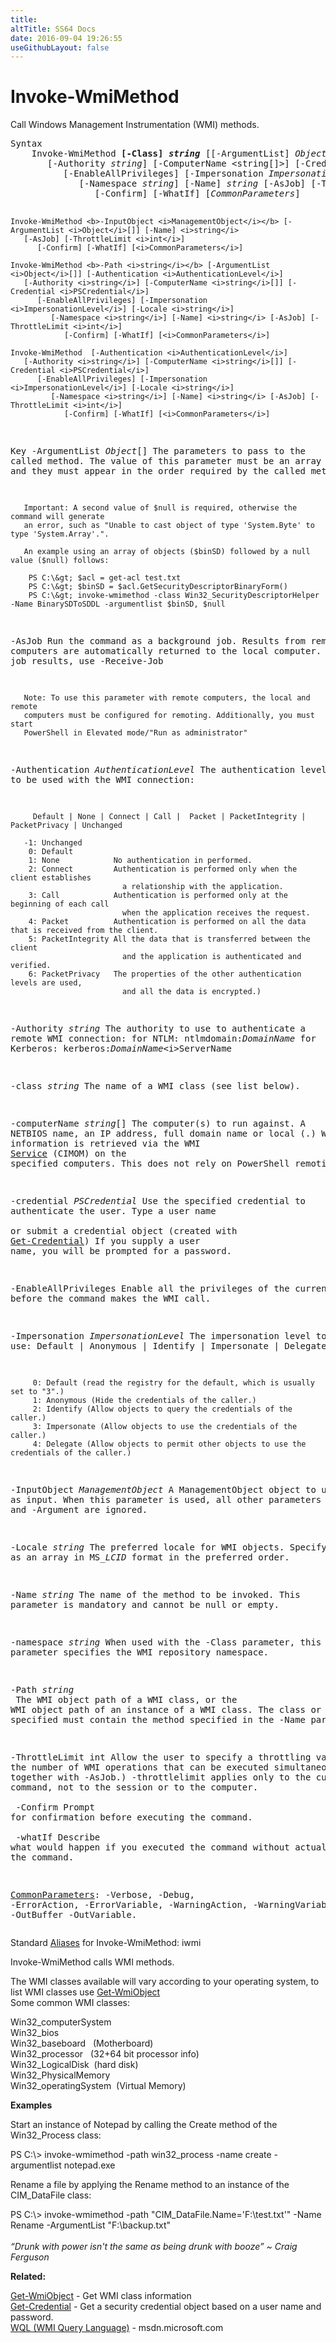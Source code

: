 ```yaml
---
title:
altTitle: SS64 Docs
date: 2016-09-04 19:26:55
useGithubLayout: false
---
```

<!-- #BeginLibraryItem "/Library/head_ps.lbi" --><!-- #EndLibraryItem --><h1>Invoke-WmiMethod</h1> 
<p>Call Windows Management Instrumentation (WMI) methods.</p>
<pre>Syntax
    Invoke-WmiMethod <b>[-Class] <i>string</i></b> [[-ArgumentList] <i>Object</i>[]] [-Authentication <i>AuthenticationLevel</i>]
       [-Authority <i>string</i>] [-ComputerName &lt;string[]&gt;] [-Credential <i>PSCredential</i>]
          [-EnableAllPrivileges] [-Impersonation <i>ImpersonationLevel</i>] [-Locale <i>string</i>]
             [-Namespace <i>string</i>] [-Name] <i>string</i> [-AsJob] [-ThrottleLimit <i>int</i>]
                [-Confirm] [-WhatIf] [<i>CommonParameters</i>]

    Invoke-WmiMethod <b>-InputObject <i>ManagementObject</i></b> [-ArgumentList <i>Object</i>[]] [-Name] <i>string</i>
       [-AsJob] [-ThrottleLimit <i>int</i>]
          [-Confirm] [-WhatIf] [<i>CommonParameters</i>]

    Invoke-WmiMethod <b>-Path <i>string</i></b> [-ArgumentList <i>Object</i>[]] [-Authentication <i>AuthenticationLevel</i>]
       [-Authority <i>string</i>] [-ComputerName <i>string</i>[]] [-Credential <i>PSCredential</i>]
          [-EnableAllPrivileges] [-Impersonation <i>ImpersonationLevel</i>] [-Locale <i>string</i>]
             [-Namespace <i>string</i>] [-Name] <i>string</i> [-AsJob] [-ThrottleLimit <i>int</i>]
                [-Confirm] [-WhatIf] [<i>CommonParameters</i>]

    Invoke-WmiMethod  [-Authentication <i>AuthenticationLevel</i>]
       [-Authority <i>string</i>] [-ComputerName <i>string</i>[]] [-Credential <i>PSCredential</i>]
          [-EnableAllPrivileges] [-Impersonation <i>ImpersonationLevel</i>] [-Locale <i>string</i>]
             [-Namespace <i>string</i>] [-Name] <i>string</i> [-AsJob] [-ThrottleLimit <i>int</i>]
                [-Confirm] [-WhatIf] [<i>CommonParameters</i>]

Key
   -ArgumentList <i>Object</i>[]
       The parameters to pass to the called method.
       The value of this parameter must be an array of objects and they must appear in the
       order required by the called method. 

       Important: A second value of $null is required, otherwise the command will generate
       an error, such as "Unable to cast object of type 'System.Byte' to type 'System.Array'.".

       An example using an array of objects ($binSD) followed by a null value ($null) follows:

        PS C:\&gt; $acl = get-acl test.txt
        PS C:\&gt; $binSD = $acl.GetSecurityDescriptorBinaryForm()
        PS C:\&gt; invoke-wmimethod -class Win32_SecurityDescriptorHelper -Name BinarySDToSDDL -argumentlist $binSD, $null

   -AsJob
       Run the command as a background job.
       Results from remote computers are automatically returned to the local computer.
       To get the job results, use -Receive-Job
        
       Note: To use this parameter with remote computers, the local and remote
       computers must be configured for remoting. Additionally, you must start
       PowerShell in Elevated mode/"Run as administrator"

   -Authentication <i>AuthenticationLevel</i>
       The authentication level to be used with the WMI connection:

         Default | None | Connect | Call |  Packet | PacketIntegrity | PacketPrivacy | Unchanged

       -1: Unchanged
        0: Default
        1: None            No authentication in performed.
        2: Connect         Authentication is performed only when the client establishes
                             a relationship with the application.
        3: Call            Authentication is performed only at the beginning of each call
                             when the application receives the request.
        4: Packet          Authentication is performed on all the data that is received from the client.
        5: PacketIntegrity All the data that is transferred between the client
                             and the application is authenticated and verified.
        6: PacketPrivacy   The properties of the other authentication levels are used,
                             and all the data is encrypted.)

   -Authority <i>string</i>
       The authority to use to authenticate a remote WMI connection:
       for NTLM:      ntlmdomain:<i>DomainName</i>
       for Kerberos:  kerberos:<i>DomainName</i>\<i>ServerName</i>

   -class <i>string</i>
       The name of a WMI class (see list below).

   -computerName <i>string</i>[]
       The computer(s) to run against.
       A NETBIOS name, an IP address, full domain name or local (.)
       WMI information is retrieved via the WMI <a href="../nt/syntax-services.html">Service</a> (CIMOM)
       on the specified computers. This does not rely on PowerShell remoting.

   -credential <i>PSCredential</i>
       Use the specified credential to authenticate the user. Type a user name  
       or submit a credential object (created with <a href="get-credential.html">Get-Credential</a>)
       If you supply a user name, you will be prompted for a password.

   -EnableAllPrivileges
       Enable all the privileges of the current user before the command makes the WMI call.

   -Impersonation <i>ImpersonationLevel</i>
       The impersonation level to use:
         Default | Anonymous | Identify | Impersonate | Delegate
        
         0: Default (read the registry for the default, which is usually set to "3".)
         1: Anonymous (Hide the credentials of the caller.)
         2: Identify (Allow objects to query the credentials of the caller.)
         3: Impersonate (Allow objects to use the credentials of the caller.)
         4: Delegate (Allow objects to permit other objects to use the credentials of the caller.)

   -InputObject <i>ManagementObject</i>
       A ManagementObject object to use as input.
       When this parameter is used, all other parameters except -Flag and -Argument are ignored.

   -Locale <i>string</i>
       The preferred locale for WMI objects.
       Specify as an array in MS_<i>LCID</i> format in the preferred order.

   -Name <i>string</i>
       The name of the method to be invoked.
       This parameter is mandatory and cannot be null or empty.

   -namespace <i>string</i>
       When used with the -Class parameter, this parameter specifies the WMI repository namespace.

   -Path <i>string</i><br>       The WMI object path of a WMI class, or the WMI object path of an instance of a WMI class.
       The class or the instance specified must contain the method specified in the -Name parameter.

   -ThrottleLimit int
       Allow the user to specify a throttling value for the number of WMI operations
       that can be executed simultaneously. (Used together with -AsJob.)
         -throttlelimit applies only to the current command, not to the session or to the computer.<br>        <br>   -Confirm
       Prompt for confirmation before executing the command.<br>        <br>   -whatIf
       Describe what would happen if you executed the command without
       actually executing the command.

   <a href="common.html">CommonParameters</a>:
       -Verbose, -Debug, -ErrorAction, -ErrorVariable, -WarningAction, -WarningVariable,
       -OutBuffer -OutVariable.</pre>
<p>Standard <a href="get-alias.html">Aliases</a> for Invoke-WmiMethod:<span class="code"> iwmi</span></p>
<p>Invoke-WmiMethod calls WMI methods.</p>
<p>The WMI classes available will vary according to your operating system, to list WMI classes use<span class="code"> <a href="get-wmiobject.html">Get-WmiObject<br>
</a></span>Some common WMI classes:</p>
<p class="code"> Win32_computerSystem<br>
Win32_bios<br>
Win32_baseboard &nbsp;&nbsp;(Motherboard)<br>
Win32_processor &nbsp;&nbsp;(32+64 bit processor info) <br>
Win32_LogicalDisk &nbsp;(hard disk)<br>
Win32_PhysicalMemory<br>
Win32_operatingSystem &nbsp;(Virtual Memory)</p>
<p><b>Examples</b></p>
<p>Start an instance of Notepad by calling the Create method of the Win32_Process class:</p>
<p><span class="code">PS C:\&gt; invoke-wmimethod -path win32_process -name create -argumentlist notepad.exe</span></p>
<p>Rename a file by applying the Rename method to an instance of the CIM_DataFile class:</p>
<p><span class="code">PS C:\&gt; invoke-wmimethod -path "CIM_DataFile.Name='F:\test.txt'" -Name Rename -ArgumentList "F:\backup.txt"</span><br>
  <br>
  <i class="quote">“Drunk with power isn't the same as being drunk with booze” ~ Craig Ferguson</i></p>
<p><b>Related:</b></p>
<p><a href="get-wmiobject.html">Get-WmiObject</a> - Get WMI class information<br>
<a href="get-credential.html">Get-Credential</a> - Get a security credential object based on a user name and password.<br>
<a href="http://msdn.microsoft.com/en-us/library/aa394606%28VS.85%29.aspx">WQL (WMI Query Language)</a> - msdn.microsoft.com</p><!-- #BeginLibraryItem "/Library/foot_ps.lbi" --><p>
<!-- PowerShell300 -->
<ins class="adsbygoogle" style="display:inline-block;width:300px;height:250px" data-ad-client="ca-pub-6140977852749469" data-ad-slot="6253539900"></ins>
<script>
(adsbygoogle = window.adsbygoogle || []).push({});
</script></p>
<hr>
<div id="bl" class="footer"><a href="invoke-wmimethod.html#"><img src="../images/top.png" width="30" height="22" alt="Back to the Top"></a></div>
<div id="br" class="footer, tagline">© Copyright <a href="../index.html">SS64.com</a> 1999-2016<br>
Some rights reserved</div><!-- #EndLibraryItem -->

